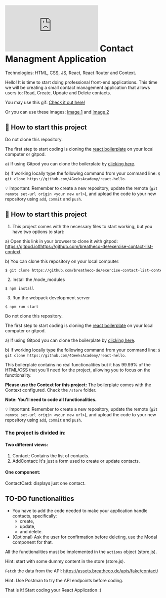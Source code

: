 # ![alt text](https://assets.breatheco.de/apis/img/images.php?blob&random&cat=icon&tags=breathecode,32) Contact Managment Application 

Technologies: HTML, CSS, JS, React, React Router and Context.

Hello! It is time to start doing professional front-end applications. This time
we will be creating a small contact management application that allows users to:
Read, Create, Update and Delete contacts. 

You may use this gif: [Check it out here!](https://github.com/breatheco-de/exercise-contact-list/blob/master/preview.gif?raw=true)

Or you can use these images:
[Image 1](https://github.com/breatheco-de/exercise-contact-list-context/blob/master/src/img/contact-list-1.png?raw=true) and
[Image 2](https://github.com/breatheco-de/exercise-contact-list-context/blob/master/src/img/contact-list-2.png?raw=true)


## 🌱  How to start this project

Do not clone this repository.

The first step to start coding is cloning the [react boilerplate](https://github.com/4GeeksAcademy/react-hello) on your local computer or gitpod.

a) If using Gitpod you can clone the boilerplate by [clicking here](https://github.com/4GeeksAcademy/react-hello).

b) If working locally type the following command from your command line: `$ git clone https://github.com/4GeeksAcademy/react-hello`.

💡 Important: Remember to create a new repository, update the remote (`git remote set-url origin <your new url>`), and upload the code to your new repository using `add`, `commit` and `push`.


## 🌱  How to start this project

1. This project comes with the necessary files to start working, but you have two options to start:

a) Open this link in your browser to clone it with gitpod: https://gitpod.io#https://github.com/breatheco-de/exercise-contact-list-context

b) You can clone this repository on your local computer:

```sh
$ git clone https://github.com/breatheco-de/exercise-contact-list-context
````
2. Install the /node_modules
```
$ npm install
```
3. Run the webpack development server
```
$ npm run start
```

Do not clone this repository.

The first step to start coding is cloning the [react boilerplate](https://github.com/4GeeksAcademy/react-hello) on your local computer or gitpod.

a) If using Gitpod you can clone the boilerplate by [clicking here](https://github.com/4GeeksAcademy/react-hello).

b) If working locally type the following command from your command line: `$ git clone https://github.com/4GeeksAcademy/react-hello`.

This boilerplate contains no real functionalities but it has 99.99% of the HTML/CSS that you'll need for the project, allowing you to focus on the functionality.

**Please use the Context for this project:** The boilerplate comes with the Context configured. Check the ```/store``` folder.

**Note: You'll need to code all functionalities.**

💡 Important: Remember to create a new repository, update the remote (`git remote set-url origin <your new url>`), and upload the code to your new repository using `add`, `commit` and `push`.


### The project is divided in: 

#### Two different views: 

1. Contact: Contains the list of contacts.
2. AddContact: It's just a form used to create or update contacts.

#### One component:
ContactCard: displays just one contact.

## TO-DO functionalities

- You have to add the code needed to make your application handle contacts, specifically: 
    - create, 
    - update, 
    - and delete.
- (Optional) Ask the user for confirmation before deleting, use the Modal component for that.

All the functionalities must be implemented in the ```actions``` object (store.js).

Hint: start with some dummy content in the store (store.js).

```Fetch``` the data from the API: https://assets.breatheco.de/apis/fake/contact/

Hint: Use Postman to try the API endpoints before coding.  



That is it! Start coding your React Application :)
